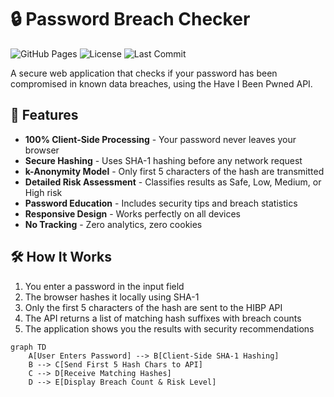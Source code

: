 # 🔒 Password Breach Checker
![GitHub Pages](https://img.shields.io/badge/GitHub%20Pages-Deployed-success?style=flat-square&logo=github)
![License](https://img.shields.io/github/license/Hhhpraise/hhhpraise.github.io?style=flat-square)
![Last Commit](https://img.shields.io/github/last-commit/Hhhpraise/hhhpraise.github.io?style=flat-square)

A secure web application that checks if your password has been compromised in known data breaches, using the Have I Been Pwned API.



## 🌟 Features

- **100% Client-Side Processing** - Your password never leaves your browser
- **Secure Hashing** - Uses SHA-1 hashing before any network request
- **k-Anonymity Model** - Only first 5 characters of the hash are transmitted
- **Detailed Risk Assessment** - Classifies results as Safe, Low, Medium, or High risk
- **Password Education** - Includes security tips and breach statistics
- **Responsive Design** - Works perfectly on all devices
- **No Tracking** - Zero analytics, zero cookies

## 🛠️ How It Works

1. You enter a password in the input field
2. The browser hashes it locally using SHA-1
3. Only the first 5 characters of the hash are sent to the HIBP API
4. The API returns a list of matching hash suffixes with breach counts
5. The application shows you the results with security recommendations

```mermaid
graph TD
    A[User Enters Password] --> B[Client-Side SHA-1 Hashing]
    B --> C[Send First 5 Hash Chars to API]
    C --> D[Receive Matching Hashes]
    D --> E[Display Breach Count & Risk Level]